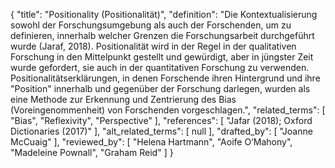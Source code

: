 {
    "title": "Positionality (Positionalität)",
    "definition": "Die Kontextualisierung sowohl der Forschungsumgebung als auch der Forschenden, um zu definieren, innerhalb welcher Grenzen die Forschungsarbeit durchgeführt wurde (Jaraf, 2018). Positionalität wird in der Regel in der qualitativen Forschung in den Mittelpunkt gestellt und gewürdigt, aber in jüngster Zeit wurde gefordert, sie auch in der quantitativen Forschung zu verwenden. Positionalitätserklärungen, in denen Forschende ihren Hintergrund und ihre \"Position\" innerhalb und gegenüber der Forschung darlegen, wurden als eine Methode zur Erkennung und Zentrierung des Bias (Voreingenommenheit) von Forschenden vorgeschlagen.",
    "related_terms": [
        "Bias",
        "Reflexivity",
        "Perspective"
    ],
    "references": [
        "Jafar (2018); Oxford Dictionaries (2017)"
    ],
    "alt_related_terms": [
        null
    ],
    "drafted_by": [
        "Joanne McCuaig"
    ],
    "reviewed_by": [
        "Helena Hartmann",
        "Aoife O’Mahony",
        "Madeleine Pownall",
        "Graham Reid"
    ]
}
